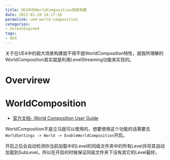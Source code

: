 ```yaml
---
title: UE4中的WorldComposition场景构建
date: 2022-01-20 14:17:18
permalink: ue4-world-composition
categories:
- UnrealEngine4
tags:
- UE4
---
```


关于在UE4中的超大场景构建就不得不提WorldComposition特性，就我所理解的WorldComposition其实就是利用LevelStreaming功能来实现的。

<!--more-->

# Overvirew

# WorldComposition
- [官方文档- World Composition User Guide](https://docs.unrealengine.com/4.26/en-US/BuildingWorlds/LevelStreaming/WorldBrowser/)

WorldComposition不是立马就可以使用的，想要使用这个功能的话需要去`WorldSettings -> World -> EnableWorldComposition`开启。

开启之后会自动检测你当前加载中的Level的同级文件夹中的所有Level并将其自动加载到SubLevel。所以在开启的时候保证同级文件夹下没有其它的Level最好。
